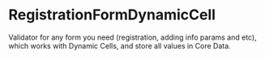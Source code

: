 # RegistrationFormDynamicCell

Validator for any form you need (registration, adding info params and etc), which works with Dynamic Cells, and store all values in Core Data.
